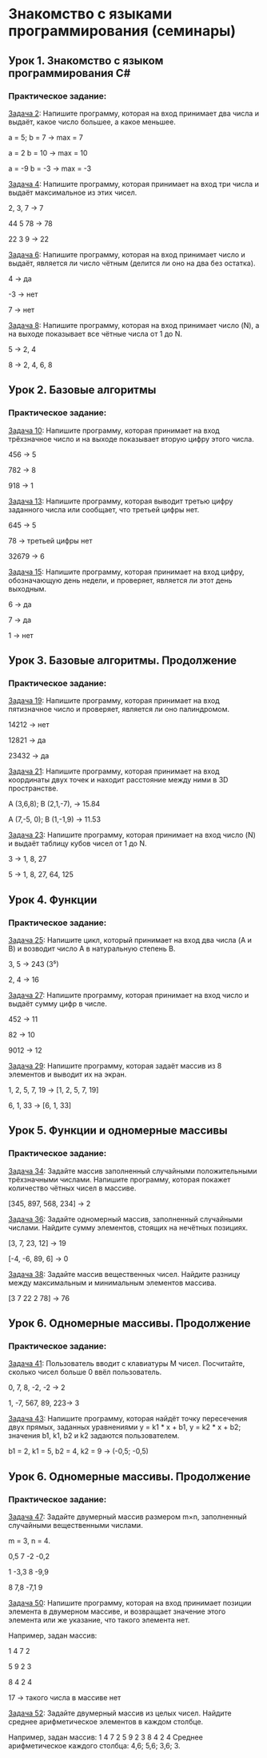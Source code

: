 # Знакомство с языками программирования (семинары)

## Урок 1. Знакомство с языком программирования С#

### Практическое задание:

[Задача 2](/hw1/task2/): Напишите программу, которая на вход принимает два числа и выдаёт, какое число большее, а какое меньшее.

a = 5; b = 7 -> max = 7

a = 2 b = 10 -> max = 10

a = -9 b = -3 -> max = -3

[Задача 4](/hw1/task4/): Напишите программу, которая принимает на вход три числа и выдаёт максимальное из этих чисел.

2, 3, 7 -> 7

44 5 78 -> 78

22 3 9 -> 22

[Задача 6](/hw1/task6/): Напишите программу, которая на вход принимает число и выдаёт, является ли число чётным (делится ли оно на два без остатка).

4 -> да

-3 -> нет

7 -> нет

[Задача 8](/hw1/task8/): Напишите программу, которая на вход принимает число (N), а на выходе показывает все чётные числа от 1 до N.

5 -> 2, 4

8 -> 2, 4, 6, 8

## Урок 2. Базовые алгоритмы

### Практическое задание:

[Задача 10](/hw2/): Напишите программу, которая принимает на вход трёхзначное число и на выходе показывает вторую цифру этого числа.

456 -> 5

782 -> 8

918 -> 1

[Задача 13](/hw2/): Напишите программу, которая выводит третью цифру заданного числа или сообщает, что третьей цифры нет.

645 -> 5

78 -> третьей цифры нет

32679 -> 6

[Задача 15](/hw2/): Напишите программу, которая принимает на вход цифру, обозначающую день недели, и проверяет, является ли этот день выходным.

6 -> да

7 -> да

1 -> нет

## Урок 3. Базовые алгоритмы. Продолжение

### Практическое задание:

[Задача 19](/hw3/): Напишите программу, которая принимает на вход пятизначное число и проверяет, является ли оно палиндромом.

14212 -> нет

12821 -> да

23432 -> да

[Задача 21](/hw3/): Напишите программу, которая принимает на вход координаты двух точек и находит расстояние между ними в 3D пространстве.

A (3,6,8); B (2,1,-7), -> 15.84

A (7,-5, 0); B (1,-1,9) -> 11.53

[Задача 23](/hw3/): Напишите программу, которая принимает на вход число (N) и выдаёт таблицу кубов чисел от 1 до N.

3 -> 1, 8, 27

5 -> 1, 8, 27, 64, 125

## Урок 4. Функции

### Практическое задание:

[Задача 25](/hw4/): Напишите цикл, который принимает на вход два числа (A и B) и возводит число A в натуральную степень B.

3, 5 -> 243 (3⁵)

2, 4 -> 16

[Задача 27](/hw4/): Напишите программу, которая принимает на вход число и выдаёт сумму цифр в числе.

452 -> 11

82 -> 10

9012 -> 12

[Задача 29](/hw4/): Напишите программу, которая задаёт массив из 8 элементов и выводит их на экран.

1, 2, 5, 7, 19 -> [1, 2, 5, 7, 19]

6, 1, 33 -> [6, 1, 33]

## Урок 5. Функции и одномерные массивы

### Практическое задание:

[Задача 34](/hw5/): Задайте массив заполненный случайными положительными трёхзначными числами. Напишите программу, которая покажет количество чётных чисел в массиве.

[345, 897, 568, 234] -> 2

[Задача 36](/hw5/): Задайте одномерный массив, заполненный случайными числами. Найдите сумму элементов, стоящих на нечётных позициях.

[3, 7, 23, 12] -> 19

[-4, -6, 89, 6] -> 0

[Задача 38](/hw5/): Задайте массив вещественных чисел. Найдите разницу между максимальным и минимальным элементов массива.

[3 7 22 2 78] -> 76

## Урок 6. Одномерные массивы. Продолжение

### Практическое задание:

[Задача 41](/hw6/): Пользователь вводит с клавиатуры M чисел. Посчитайте, сколько чисел больше 0 ввёл пользователь.

0, 7, 8, -2, -2 -> 2

1, -7, 567, 89, 223-> 3

[Задача 43](/hw6/): Напишите программу, которая найдёт точку пересечения двух прямых, заданных уравнениями y = k1 * x + b1, y = k2 * x + b2; значения b1, k1, b2 и k2 задаются пользователем.

b1 = 2, k1 = 5, b2 = 4, k2 = 9 -> (-0,5; -0,5)

## Урок 6. Одномерные массивы. Продолжение

### Практическое задание:

[Задача 47](/hw7/): Задайте двумерный массив размером m×n, заполненный случайными вещественными числами.

m = 3, n = 4.

0,5 7 -2 -0,2

1 -3,3 8 -9,9

8 7,8 -7,1 9

[Задача 50](/hw7/): Напишите программу, которая на вход принимает позиции элемента в двумерном массиве, и возвращает значение этого элемента или же указание, что такого элемента нет.

Например, задан массив:

1 4 7 2

5 9 2 3

8 4 2 4

17 -> такого числа в массиве нет

[Задача 52](/hw7/): Задайте двумерный массив из целых чисел. Найдите среднее арифметическое элементов в каждом столбце.

Например, задан массив:
1 4 7 2
5 9 2 3
8 4 2 4
Среднее арифметическое каждого столбца: 4,6; 5,6; 3,6; 3.
